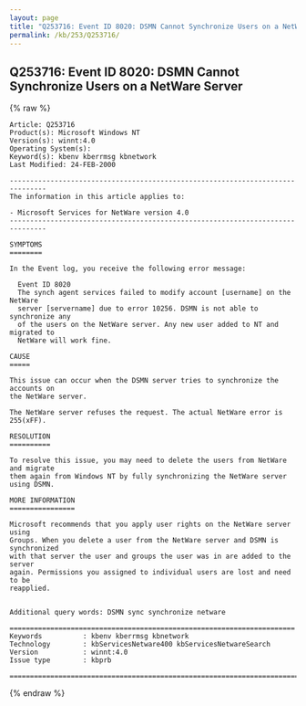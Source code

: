 ```yaml
---
layout: page
title: "Q253716: Event ID 8020: DSMN Cannot Synchronize Users on a NetWare Server"
permalink: /kb/253/Q253716/
---
```


## Q253716: Event ID 8020: DSMN Cannot Synchronize Users on a NetWare Server

{% raw %}

	Article: Q253716
	Product(s): Microsoft Windows NT
	Version(s): winnt:4.0
	Operating System(s): 
	Keyword(s): kbenv kberrmsg kbnetwork
	Last Modified: 24-FEB-2000
	
	-------------------------------------------------------------------------------
	The information in this article applies to:
	
	- Microsoft Services for NetWare version 4.0 
	-------------------------------------------------------------------------------
	
	SYMPTOMS
	========
	
	In the Event log, you receive the following error message:
	
	  Event ID 8020
	  The synch agent services failed to modify account [username] on the NetWare
	  server [servername] due to error 10256. DSMN is not able to synchronize any
	  of the users on the NetWare server. Any new user added to NT and migrated to
	  NetWare will work fine.
	
	CAUSE
	=====
	
	This issue can occur when the DSMN server tries to synchronize the accounts on
	the NetWare server.
	
	The NetWare server refuses the request. The actual NetWare error is 255(xFF).
	
	RESOLUTION
	==========
	
	To resolve this issue, you may need to delete the users from NetWare and migrate
	them again from Windows NT by fully synchronizing the NetWare server using DSMN.
	
	MORE INFORMATION
	================
	
	Microsoft recommends that you apply user rights on the NetWare server using
	Groups. When you delete a user from the NetWare server and DSMN is synchronized
	with that server the user and groups the user was in are added to the server
	again. Permissions you assigned to individual users are lost and need to be
	reapplied.
	
	
	Additional query words: DSMN sync synchronize netware
	
	======================================================================
	Keywords          : kbenv kberrmsg kbnetwork 
	Technology        : kbServicesNetware400 kbServicesNetwareSearch
	Version           : winnt:4.0
	Issue type        : kbprb
	
	=============================================================================
	

{% endraw %}

